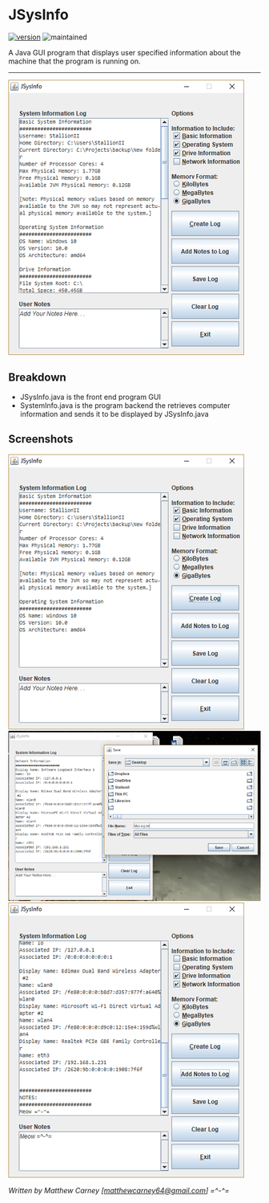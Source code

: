 # JSysInfo

[![version](https://img.shields.io/badge/version-1.0-green.svg)]() ![maintained](https://img.shields.io/maintenance/no/2017.svg)

A Java GUI program that displays user specified information about the machine that the program is running on.

***

![alt text](screenshots/screenshot1.png "")

## Breakdown

- JSysInfo.java is the front end program GUI
- SystemInfo.java is the program backend the retrieves computer information and sends it to be displayed by JSysInfo.java

## Screenshots

![alt text](screenshots/screenshot2.png "")
![alt text](screenshots/screenshot3.png "")
![alt text](screenshots/screenshot4.png "")

*Written by Matthew Carney [matthewcarney64@gmail.com] =^-^=*
